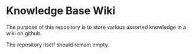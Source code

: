 # Knowledge Base Wiki

The purpose of this repository is to store various assorted knowledge in a wiki on github.

The repository itself should remain empty.

